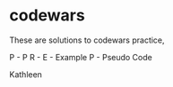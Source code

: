 # codewars

These are solutions to codewars practice, 

P - P
R - 
E - Example
P - Pseudo Code 

Kathleen
